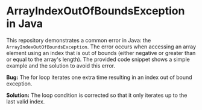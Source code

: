 # ArrayIndexOutOfBoundsException in Java

This repository demonstrates a common error in Java: the `ArrayIndexOutOfBoundsException`. The error occurs when accessing an array element using an index that is out of bounds (either negative or greater than or equal to the array's length).  The provided code snippet shows a simple example and the solution to avoid this error.

**Bug:** The for loop iterates one extra time resulting in an index out of bound exception.

**Solution:** The loop condition is corrected so that it only iterates up to the last valid index.